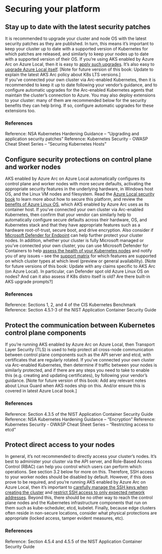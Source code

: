 # Securing your platform
## Stay up to date with the latest security patches
It is recommended to upgrade your cluster and node OS with the latest security patches as they are published.  In turn, this means it’s important to keep your cluster up to date with a supported version of Kubernetes for which patches are released, and similarly to keep your nodes up to date with a supported version of their OS.
If you’re using AKS enabled by Azure Arc on Azure Local, then it is easy to [apply such upgrades](https://learn.microsoft.com/en-us/azure/aks/aksarc/cluster-upgrade).  It’s also easy to [upgrade Azure Local itself](https://learn.microsoft.com/en-us/azure/azure-local/update/about-updates-23h2).
[Note for future version of this book: Update to explain the latest AKS Arc policy about K8s LTS versions.]  
If you’ve connected your own cluster via Arc-enabled Kubernetes, then it is recommended to keep it up to date following your vendor’s guidance, and to configure automatic upgrades for the Arc-enabled Kubernetes agents that maintain the cluster’s connection to Azure.
You may also deploy extensions to your cluster: many of them are recommended below for the security benefits they can help bring.  If so, configure automatic upgrades for these extensions too.

### References
Reference: NSA Kubernetes Hardening Guidance – “Upgrading and application security patches”
Reference: Kubernetes Security - OWASP Cheat Sheet Series – “Securing Kubernetes Hosts”

## Configure security protections on control plane and worker nodes
AKS enabled by Azure Arc on Azure Local automatically configures its control plane and worker nodes with more secure defaults, activating the appropriate security features in the underlying hardware, in Windows host OS, and the Linux VM nodes and filesystem.  Read the [Azure Local security book](https://learn.microsoft.com/en-us/azure/azure-local/concepts/security-features?view=azloc-24113) to learn more about how to secure this platform, and review the [benefits of Azure Linux OS](https://learn.microsoft.com/en-us/azure/azure-linux/intro-azure-linux#azure-linux-container-host-key-benefits), which AKS enabled by Azure Arc uses as its container host.
If you’ve connected your own cluster via Arc-enabled Kubernetes, then confirm that your vendor can similarly help to automatically configure secure defaults across their hardware, OS, and Kubernetes stack and that they have appropriate features such as a hardware root-of-trust, secure boot, and drive encryption.  Also consider if [Microsoft Defender for Endpoint](https://learn.microsoft.com/defender-endpoint/) can help further protect your cluster nodes.
In addition, whether your cluster is fully Microsoft managed or you’ve connected your own cluster, you can use Microsoft Defender for Containers to help [assess the health of your Kubernetes nodes](https://learn.microsoft.com/en-us/azure/defender-for-cloud/kubernetes-nodes-va) and notify you of any issues – see the [support matrix](https://learn.microsoft.com/en-us/azure/defender-for-cloud/support-matrix-defender-for-containers?tabs=azureva%2Carcrt%2Carcspm%2Carcnet) for which features are supported on which cluster types at which level (preview or general availability).
[Note for future versions of this book: Update with any claims specific to AKS Arc (on Azure Local).  In particular, can Defender spot old Azure Linux OS on nodes?  And can it also assess if K8s distro itself is old?  Are there built-in AKS upgrade prompts?]

### References
Reference: Sections 1, 2, and 4 of the CIS Kubernetes Benchmark
Reference: Section 4.5.1-3 of the NIST Application Container Security Guide

## Protect the communication between Kubernetes control plane components
If you’re running AKS enabled by Azure Arc on Azure Local, then Transport Layer Security (TLS) is used to help protect all cross-node communication between control plane components such as the API server and etcd, with certificates that are regularly rotated.
If you’ve connected your own cluster via Arc-enabled Kubernetes, then determine if traffic between your nodes is similarly protected, and if there are any steps you need to take to enable this (e.g. creating and updating certificates), by following your vendor’s guidance.
[Note for future version of this book: Add any relevant notes about Linux Guard when AKS nodes ship on this.  And/or ensure this is covered in latest Azure Local book.]

### References
Reference: Section 4.3.5 of the NIST Application Container Security Guide
Reference:  NSA Kubernetes Hardening Guidance – “Encryption”
Reference: Kubernetes Security - OWASP Cheat Sheet Series – “Restricting access to etcd”

## Protect direct access to your nodes
In general, it’s not recommended to directly access your cluster’s nodes.  It’s best to administer your cluster via the API server, and Role-Based Access Control (RBAC) can help you control which users can perform which operations. See section 3.2 below for more on this.
Therefore, SSH access to your worker nodes should be disabled by default.  However, if this does prove to be required, and you’re running AKS enabled by Azure Arc on Azure Local, then it’s important to [carefully manage the SSH keys when creating the cluster](https://learn.microsoft.com/en-us/azure/aks/aksarc/configure-ssh-keys) and [restrict SSH access to only expected network addresses](https://learn.microsoft.com/en-us/azure/aks/hybrid/restrict-ssh-access). Beyond this, there should be no other way to reach the control plane nodes and the Kubernetes infrastructure components that run on them such as kube-scheduler, etcd, kubelet.
Finally, because edge clusters often reside in non-secure locations, consider what physical protections are appropriate (locked access, tamper evident measures, etc).

### References
Reference: Section 4.5.4 and 4.5.5 of the NIST Application Container Security Guide
